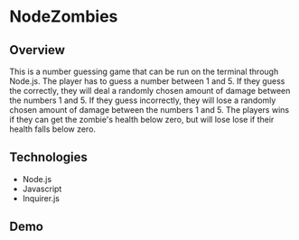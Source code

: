 # NodeZombies
## Overview
This is a number guessing game that can be run on the terminal through Node.js. The player has to guess a number between 1 and 5. If they guess the correctly, they will deal a randomly chosen amount of damage between the numbers 1 and 5. If they guess incorrectly, they will lose a randomly chosen amount of damage between the numbers 1 and 5. The players wins if they can get the zombie's health below zero, but will lose lose if their health falls below zero.

## Technologies
- Node.js
- Javascript
- Inquirer.js

## Demo
